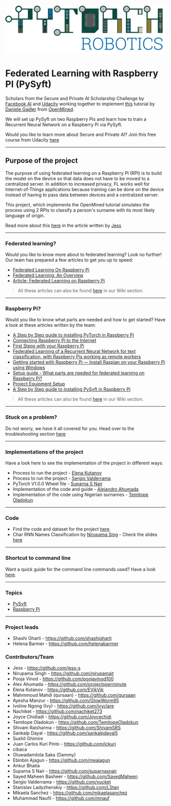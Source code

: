 ![PyTorch Robotics logo](Alejandro%20Ahumada/logo/export/PyTorch-Robotics_Logo_v001@2x.png "PyTorch Robotics logo")

# Federated Learning with Raspberry PI (PySyft)
Scholars from the Secure and Private AI Scholarship Challenge by [Facebook AI](https://ai.facebook.com/) and [Udacity](https://www.udacity.com/) working together to implement [this](https://blog.openmined.org/federated-learning-of-a-rnn-on-raspberry-pis/) tutorial by [Daniele Gadler](https://github.com/DanyEle) from [OpenMined](https://www.openmined.org/).

We will set up PySyft on two Raspberry Pis and learn how to train a Recurrent Neural Network on a Raspberry Pi via PySyft.

Would you like to learn more about Secure and Private AI? Join this free course from Udacity [here](https://www.udacity.com/course/secure-and-private-ai--ud185)

***

## Purpose of the project
The purpose of using federated learning on a Raspberry Pi (RPI) is to build the model on the device so that data does not have to be moved to a centralized server. In addition to increased privacy, FL works well for Internet-of-Things applications because training can be done on the device instead of having to pass data between devices and a centralized server.

This project, which implements the OpenMined tutorial simulates the process using 2 RPIs to classify a person's surname with its most likely language of origin.

Read more about this [here](https://github.com/shashigharti/federated-learning-on-raspberry-pi/wiki/Federated-learning:-Articles-written-by-the-scholars-of-SPAIC) in the article written by [Jess](https://github.com/jess-s) 

***
### Federated learning?
Would you like to know more about to federated learning? Look no further! Our team has prepared a few articles to get you up to speed:
- [Federated Learning On Raspberry Pi](https://medium.com/@ayeshamanzur123/federated-learning-on-raspberry-pi-8c470cfe7cd3)
- [Federated Learning: An Overview](https://medium.com/secure-and-private-ai-writing-challenge/federated-learning-an-overview-64708606297f)
- [Article: Federated Learning on Raspberry Pi](https://github.com/shashigharti/federated-learning-on-raspberry-pi/wiki/Federated-learning:-Articles-written-by-the-scholars-of-SPAIC)
> All these articles can also be found [here](https://github.com/shashigharti/federated-learning-on-raspberry-pi/wiki/Federated-learning:-Articles-written-by-the-scholars-of-SPAIC) in our Wiki section.

***
### Raspberry Pi?
Would you like to know what parts are needed and how to get started? Have a look at these articles written by the team:
- [A Step by Step guide to installing PyTorch in Raspberry Pi](https://medium.com/@suparnasnair/a-step-by-step-guide-to-installing-pytorch-in-raspberry-pi-a1491bb80531)
- [Connecting Raspberry Pi to the Internet](https://medium.com/@suparnasnair/connecting-raspberry-pi-to-the-internet-7a6e98da21ac)
- [First Steps with your Raspberry Pi](https://medium.com/@suparnasnair/first-steps-with-your-raspberry-pi-5917f980a48)
- [Federated Learning of a Recurrent Neural Network for text classification, with Raspberry Pis working as remote workers](https://medium.com/@m.naufil1/federated-learning-of-a-recurrent-neural-network-for-text-classification-with-raspberry-pis-6ce184f85a2a)
- [Getting started with Raspberry Pi — Install Raspian on your Raspberry Pi using Windows](https://medium.com/@sarahhelena.barmer/getting-started-with-raspberry-pi-install-raspian-on-your-raspberry-pi-using-windows-e6df42decf56)
- [Setup guide - What parts are needed for federated learning on Raspberry Pi?](https://medium.com/@elena.kutanov/setup-guide-what-parts-are-needed-for-federated-learning-on-raspberry-pi-7c0c7b06ab3b)
- [Project Equipment Setup](https://medium.com/@jcchidiadi/federated-learning-with-raspberry-pi-project-equipment-setup-38c2f88cb677)
- [A Step by Step guide to installing PySyft in Raspberry Pi](https://medium.com/@suparnasnair/a-step-by-step-guide-to-installing-pysyft-in-raspberry-pi-d8d10c440c37)
> All these articles can also be found [here](https://github.com/shashigharti/federated-learning-on-raspberry-pi/wiki/Raspberry-Pi-tutorials:-Tutorials-written-by-the-scholars-of-SPAIC) in our Wiki section.
***
### Stuck on a problem?
Do not worry, we have it all covered for you. Head over to the troubleshooting section [here](https://github.com/shashigharti/federated-learning-on-raspberry-pi/wiki/Troubleshooting)
***
### Implementations of the project
Have a look here to see the implementation of the project in different ways:
- Process to run the project - [Elena Kutanov](https://github.com/shashigharti/federated-learning-on-raspberry-pi/tree/master/elena_kutanov)
- Process to run the project - [Sergio Valderrama](https://github.com/shashigharti/federated-learning-on-raspberry-pi/tree/master/sergio_valderrama)
- PyTorch V1.0.0 Wheel file - [Suparna S Nair](https://github.com/shashigharti/federated-learning-on-raspberry-pi/tree/master/pytorch_wheels)
- Implementation of the code and guide - [Alejandro Ahumada](https://github.com/shashigharti/federated-learning-on-raspberry-pi/tree/master/alejandro_ahumada)
- Implementation of the code using Nigerian surnames - [Temitope Oladokun](https://github.com/shashigharti/federated-learning-on-raspberry-pi/blob/master/Temitope%20Oladokun)
***
### Code
- Find the code and dataset for the project [here](https://github.com/shashigharti/federated-learning-on-raspberry-pi/tree/master/Federated%20Recurrent%20Neural%20Network).
- Char RNN Names Classification by [Nirupama Sing](https://github.com/nirupamait) - Check the slides [here](https://www.slideshare.net/NirupamaSingh8/char-rnn-names-classification)
***
### Shortcut to command line
Want a quick guide for the command line commands used? Have a look [here](https://github.com/shashigharti/federated-learning-on-raspberry-pi/tree/master/command-line).
***
### Topics
   - [PySyft](https://github.com/OpenMined/PySyft)
   - [Raspberry Pi](https://www.raspberrypi.org/)
   
***
### Project leads
- Shashi Gharti - https://github.com/shashigharti
- Helena Barmer - https://github.com/helenabarmer

### Contributors/Team
- Jess - https://github.com/jess-s
- Nirupama Singh - https://github.com/nirupamait
- Pooja Vinod - https://github.com/poojavinod100
- Alex Ahumada - https://github.com/projectsperminute
- Elena Kutanov - https://github.com/EVikVik
- Mahmmoud Mahdi (qursaan) - https://github.com/qursaan
- Ayesha Manzur - https://github.com/GlowWorm95
- Ivoline Ngong (Ivy) - https://github.com/ivyclare
- Nachiket - https://github.com/nachiket273
- Joyce Chidiadi - https://github.com/Joycechidi
- Temitope Oladokun - https://github.com/TemitopeOladokun
- Shivam Raisharma - https://github.com/ShivamSRS
- Sankalp Dayal - https://github.com/sankalpdayal5
- Sushil Ghimire
- Juan Carlos Kuri Pinto - https://github.com/jckuri
- cibaca
- Oluwadamilola Saka (Dammy)
- Ebinbin Ajagun - https://github.com/meajagun
- Ankur Bhatia
- Suparna S Nair - https://github.com/suparnasnair
- Sayed Maheen Basheer - https://github.com/SayedMaheen
- Sergio Valderrama - https://github.com/vucket
- Stanislav Ladyzhenskiy - https://github.com/LStan
- Mikaela Sanchez - https://github.com/mikaelasanchez
- Muhammad Naufil - https://github.com/mnauf

